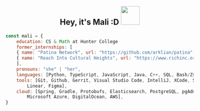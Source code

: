 <h2 align="center"> Hey, it's Mali :D <img src="https://media.giphy.com/media/mGcNjsfWAjY5AEZNw6/giphy.gif" width="50"></h2>

```javascript
const mali = {
    education: CS & Math at Hunter College
    former_internships: [
    { name: "Patina Network", url: "https://github.com/arklian/patina" },
    { name: "Reach Into Cultural Heights", url: "https://www.richinc.org/RICH/" }
    ],
    pronouns: "she" | "her",
    languages: [Python, TypeScript, JavaScript, Java, C++, SQL, Bash/Zsh/Shell ],
    tools: [Git, Github, Gerrit, Visual Studio Code, IntelliJ, XCode, Sublime Merge,
        Linear, Figma],
    cloud: [Spring, Gradle, Protobufs, Elasticsearch, PostgreSQL, pgAdmin, pgsync,
        Microsoft Azure, DigitalOcean, AWS],
}
```
